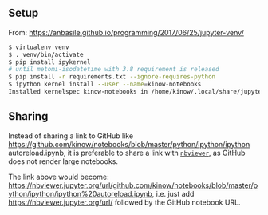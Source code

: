 
## Setup

From: https://anbasile.github.io/programming/2017/06/25/jupyter-venv/

```bash
$ virtualenv venv
$ . venv/bin/activate
$ pip install ipykernel
# until metomi-isodatetime with 3.8 requirement is released
$ pip install -r requirements.txt --ignore-requires-python
$ ipython kernel install --user --name=kinow-notebooks
Installed kernelspec kinow-notebooks in /home/kinow/.local/share/jupyter/kernels/kinow-notebooks
```

## Sharing

Instead of sharing a link to GitHub like https://github.com/kinow/notebooks/blob/master/python/ipython/ipython autoreload.ipynb,
it is preferable to share a link with [`nbviewer`](https://nbviewer.jupyter.org/), as GitHub does not render large notebooks.

The link above would become: https://nbviewer.jupyter.org/url/github.com/kinow/notebooks/blob/master/python/ipython/ipython%20autoreload.ipynb,
i.e. just add https://nbviewer.jupyter.org/url/ followed by the GitHub notebook URL.

